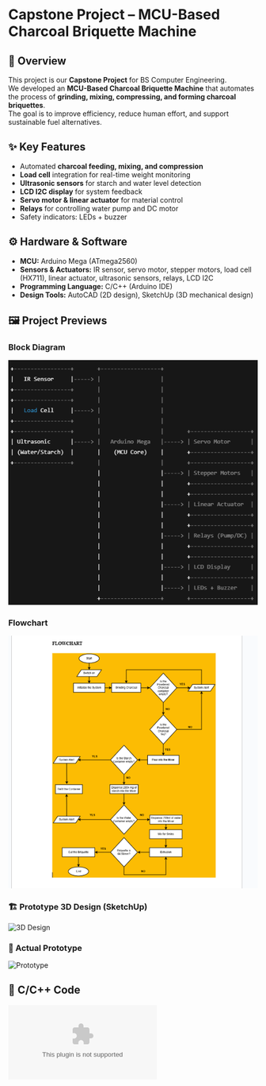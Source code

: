 # Capstone Project – MCU-Based Charcoal Briquette Machine

## 📖 Overview
This project is our **Capstone Project** for BS Computer Engineering.  
We developed an **MCU-Based Charcoal Briquette Machine** that automates the process of **grinding, mixing, compressing, and forming charcoal briquettes**.  
The goal is to improve efficiency, reduce human effort, and support sustainable fuel alternatives.

## ✨ Key Features
- Automated **charcoal feeding, mixing, and compression**
- **Load cell** integration for real-time weight monitoring
- **Ultrasonic sensors** for starch and water level detection
- **LCD I2C display** for system feedback
- **Servo motor & linear actuator** for material control
- **Relays** for controlling water pump and DC motor
- Safety indicators: LEDs + buzzer

## ⚙️ Hardware & Software
- **MCU:** Arduino Mega (ATmega2560)
- **Sensors & Actuators:** IR sensor, servo motor, stepper motors, load cell (HX711), linear actuator, ultrasonic sensors, relays, LCD I2C
- **Programming Language:** C/C++ (Arduino IDE)
- **Design Tools:** AutoCAD (2D design), SketchUp (3D mechanical design)

## 🖼️ Project Previews
### Block Diagram
![Block Diagram](Block_Diagram.png)

### Flowchart
![Flowchart](Flow_Chart.png)


### 🏗️ Prototype 3D Design (SketchUp)
![3D Design](Prototype)

### 📸 Actual Prototype
![Prototype](Actual_Prototype)

## 🚀 C/C++ Code
![Final Code](C++_Capstone_Code.docx)


